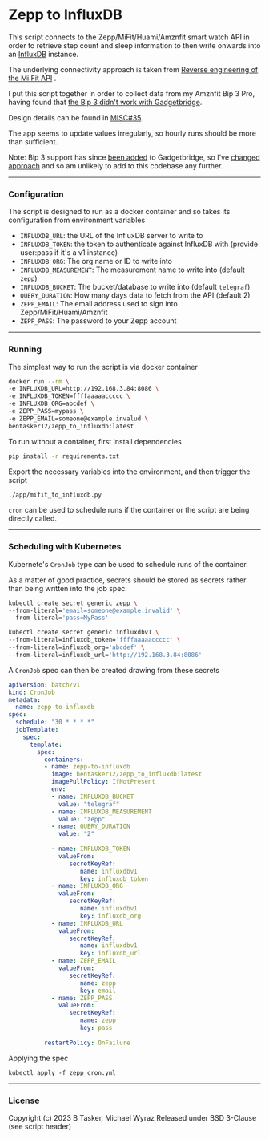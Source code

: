 # Zepp to InfluxDB

This script connects to the Zepp/MiFit/Huami/Amznfit smart watch API in order to retrieve step count and sleep information to then write onwards into an [InfluxDB](https://github.com/influxdata/influxdb) instance.

The underlying connectivity approach is taken from [Reverse engineering of the Mi Fit API](https://github.com/micw/hacking-mifit-api/blob/master/README.md) .

I put this script together in order to collect data from my Amznfit Bip 3 Pro, having found that [the Bip 3 didn't work with Gadgetbridge](https://projects.bentasker.co.uk/gils_projects/issue/jira-projects/MISC/34.html).

Design details can be found in [MISC#35](https://projects.bentasker.co.uk/gils_projects/issue/jira-projects/MISC/35.html).

The app seems to update values irregularly, so hourly runs should be more than sufficient.

Note: Bip 3 support has since [been added](https://codeberg.org/Freeyourgadget/Gadgetbridge/issues/3249#) to Gadgetbridge, so I've [changed approach](https://www.bentasker.co.uk/posts/blog/software-development/linking-a-bip3-smartwatch-with-gadgetbridge-to-write-stats-to-influxdb.html) and so am unlikely to add to this codebase any further.

----

### Configuration

The script is designed to run as a docker container and so takes its configuration from environment variables
    
- `INFLUXDB_URL`: the URL of the InfluxDB server to write to
- `INFLUXDB_TOKEN`: the token to authenticate against InfluxDB with (provide user:pass if it's a v1 instance)
- `INFLUXDB_ORG`: The org name or ID to write into
- `INFLUXDB_MEASUREMENT`: The measurement name to write into (default `zepp`)
- `INFLUXDB_BUCKET`: The bucket/database to write into (default `telegraf`)
- `QUERY_DURATION`: How many days data to fetch from the API (default 2)
- `ZEPP_EMAIL`: The email address used to sign into Zepp/MiFit/Huami/Amznfit
- `ZEPP_PASS`: The password to your Zepp account


----

### Running

The simplest way to run the script is via docker container

```sh
docker run --rm \
-e INFLUXDB_URL=http://192.168.3.84:8086 \
-e INFLUXDB_TOKEN=ffffaaaaaccccc \
-e INFLUXDB_ORG=abcdef \
-e ZEPP_PASS=mypass \
-e ZEPP_EMAIL=someone@example.invalud \
bentasker12/zepp_to_influxdb:latest
```

To run without a container, first install dependencies
```sh
pip install -r requirements.txt
```

Export the necessary variables into the environment, and then trigger the script
```sh
./app/mifit_to_influxdb.py
```

`cron` can be used to schedule runs if the container or the script are being directly called.

----

### Scheduling with Kubernetes

Kubernete's `CronJob` type can be used to schedule runs of the container. 

As a matter of good practice, secrets should be stored as secrets rather than being written into the job spec:
```sh
kubectl create secret generic zepp \
--from-literal='email=someone@example.invalid' \
--from-literal='pass=MyPass'

kubectl create secret generic influxdbv1 \
--from-literal=influxdb_token='ffffaaaaaccccc' \
--from-literal=influxdb_org='abcdef' \
--from-literal=influxdb_url='http://192.168.3.84:8086'
```

A `CronJob` spec can then be created drawing from these secrets
```yaml
apiVersion: batch/v1
kind: CronJob
metadata:
  name: zepp-to-influxdb
spec:
  schedule: "30 * * * *"
  jobTemplate:
    spec:
      template:
        spec:
          containers:
          - name: zepp-to-influxdb
            image: bentasker12/zepp_to_influxdb:latest
            imagePullPolicy: IfNotPresent
            env:
            - name: INFLUXDB_BUCKET
              value: "telegraf"
            - name: INFLUXDB_MEASUREMENT
              value: "zepp"
            - name: QUERY_DURATION
              value: "2"
              
            - name: INFLUXDB_TOKEN
              valueFrom: 
                 secretKeyRef:
                    name: influxdbv1
                    key: influxdb_token
            - name: INFLUXDB_ORG
              valueFrom: 
                 secretKeyRef:
                    name: influxdbv1
                    key: influxdb_org
            - name: INFLUXDB_URL
              valueFrom: 
                 secretKeyRef:
                    name: influxdbv1
                    key: influxdb_url
            - name: ZEPP_EMAIL
              valueFrom: 
                 secretKeyRef:
                    name: zepp
                    key: email
            - name: ZEPP_PASS
              valueFrom: 
                 secretKeyRef:
                    name: zepp
                    key: pass
                    
          restartPolicy: OnFailure
```

Applying the spec
```
kubectl apply -f zepp_cron.yml
```

----

### License

Copyright (c) 2023 B Tasker, Michael Wyraz
Released under BSD 3-Clause (see script header)
